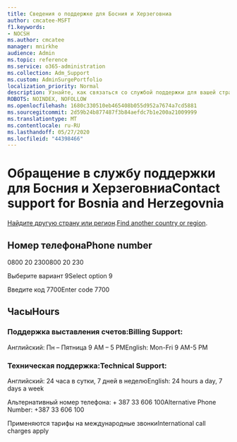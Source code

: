 ```yaml
---
title: Сведения о поддержке для Босния и Херзеговниа
author: cmcatee-MSFT
f1.keywords:
- NOCSH
ms.author: cmcatee
manager: mnirkhe
audience: Admin
ms.topic: reference
ms.service: o365-administration
ms.collection: Adm_Support
ms.custom: AdminSurgePortfolio
localization_priority: Normal
description: Узнайте, как связаться со службой поддержки для вашей страны или региона.
ROBOTS: NOINDEX, NOFOLLOW
ms.openlocfilehash: 1680c330510eb465408b055d952a7674a7cd5881
ms.sourcegitcommit: 2d59b24b877487f3b84aefdc7b1e200a21009999
ms.translationtype: MT
ms.contentlocale: ru-RU
ms.lasthandoff: 05/27/2020
ms.locfileid: "44398466"
---
```

# <a name="contact-support-for-bosnia-and-herzegovnia"></a><span data-ttu-id="a93dd-103">Обращение в службу поддержки для Босния и Херзеговниа</span><span class="sxs-lookup"><span data-stu-id="a93dd-103">Contact support for Bosnia and Herzegovnia</span></span>

<span data-ttu-id="a93dd-104">[Найдите другую страну или регион](../contact-support-for-business-products.md).</span><span class="sxs-lookup"><span data-stu-id="a93dd-104">[Find another country or region](../contact-support-for-business-products.md).</span></span>

## <a name="phone-number"></a><span data-ttu-id="a93dd-105">Номер телефона</span><span class="sxs-lookup"><span data-stu-id="a93dd-105">Phone number</span></span>
<span data-ttu-id="a93dd-106">0800 20 230</span><span class="sxs-lookup"><span data-stu-id="a93dd-106">0800 20 230</span></span>

<span data-ttu-id="a93dd-107">Выберите вариант 9</span><span class="sxs-lookup"><span data-stu-id="a93dd-107">Select option 9</span></span>

<span data-ttu-id="a93dd-108">Введите код 7700</span><span class="sxs-lookup"><span data-stu-id="a93dd-108">Enter code 7700</span></span>

## <a name="hours"></a><span data-ttu-id="a93dd-109">Часы</span><span class="sxs-lookup"><span data-stu-id="a93dd-109">Hours</span></span>
### <a name="billing-support"></a><span data-ttu-id="a93dd-110">Поддержка выставления счетов:</span><span class="sxs-lookup"><span data-stu-id="a93dd-110">Billing Support:</span></span>

<span data-ttu-id="a93dd-111">Английский: Пн – Пятница 9 AM – 5 PM</span><span class="sxs-lookup"><span data-stu-id="a93dd-111">English: Mon-Fri 9 AM-5 PM</span></span>

### <a name="technical-support"></a><span data-ttu-id="a93dd-112">Техническая поддержка:</span><span class="sxs-lookup"><span data-stu-id="a93dd-112">Technical Support:</span></span>

<span data-ttu-id="a93dd-113">Английский: 24 часа в сутки, 7 дней в неделю</span><span class="sxs-lookup"><span data-stu-id="a93dd-113">English: 24 hours a day, 7 days a week</span></span>

<span data-ttu-id="a93dd-114">Альтернативный номер телефона: + 387 33 606 100</span><span class="sxs-lookup"><span data-stu-id="a93dd-114">Alternative Phone Number: +387 33 606 100</span></span>

<span data-ttu-id="a93dd-115">Применяются тарифы на международные звонки</span><span class="sxs-lookup"><span data-stu-id="a93dd-115">International call charges apply</span></span>
